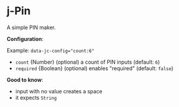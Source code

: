 # j-Pin

A simple PIN maker.

__Configuration__:

Example: `data-jc-config="count:6"`

- `count` {Number} (optional) a count of PIN inputs (default: `6`)
- `required` {Boolean} (optional) enables "required" (default: `false`)

__Good to know__:
- input with no value creates a space
- it expects `String`
